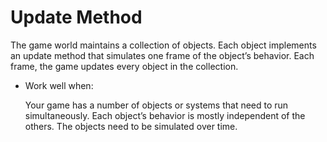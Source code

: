 Update Method
================

 The game world maintains a collection of objects. Each object implements an update method that simulates 
 one frame of the object’s behavior. 
 Each frame, the game updates every object in the collection.
 
 * Work well when:
   
   Your game has a number of objects or systems that need to run simultaneously.
   Each object’s behavior is mostly independent of the others.
   The objects need to be simulated over time.